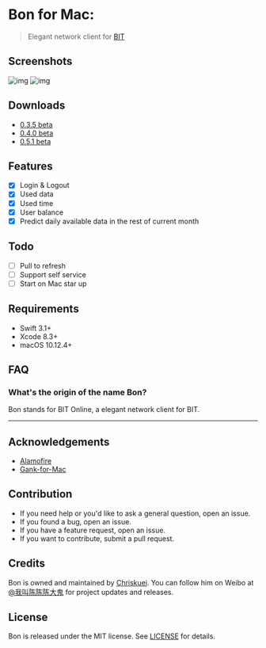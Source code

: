 # Bon for Mac:

> Elegant network client for [BIT](http://www.bit.edu.cn)

## Screenshots

![img](Image/Login.png)
![img](Image/Info.png)

## Downloads

- [0.3.5 beta](https://github.com/Chriskuei/Bon-for-Mac/releases/download/v0.3.5/Bon.app.zip)
- [0.4.0 beta](https://github.com/Chriskuei/Bon-for-Mac/releases/download/v0.4.0/Bon.app.zip)
- [0.5.1 beta](https://github.com/Chriskuei/Bon-for-Mac/releases/download/v0.5.1/Bon.zip)

## Features

- [x] Login & Logout
- [x] Used data
- [x] Used time
- [x] User balance
- [x] Predict daily available data in the rest of current month

## Todo

- [ ] Pull to refresh
- [ ] Support self service
- [ ] Start on Mac star up

## Requirements

- Swift 3.1+
- Xcode 8.3+
- macOS 10.12.4+

## FAQ

### What's the origin of the name Bon?

Bon stands for BIT Online, a elegant network client for BIT.

---

## Acknowledgements

- [Alamofire](https://github.com/Alamofire/Alamofire)
- [Gank-for-Mac](https://github.com/hujiaweibujidao/Gank-for-Mac)

## Contribution

- If you need help or you'd like to ask a general question, open an issue.
- If you found a bug, open an issue.
- If you have a feature request, open an issue.
- If you want to contribute, submit a pull request.

## Credits

Bon is owned and maintained by [Chriskuei](http://github.com/chriskuei). You can follow him on Weibo at [@我叫陈陈陈大鬼](https://weibo.com/chenjiangui) for project updates and releases.

## License

Bon is released under the MIT license. See [LICENSE](LICENSE) for details.
